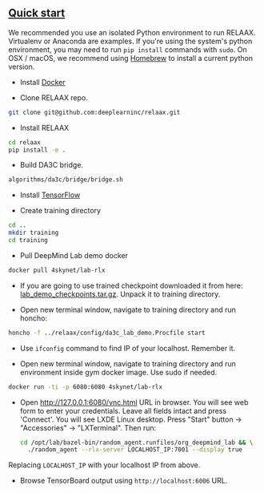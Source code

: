 ## [Quick start](#quick-start)

We recommended you use an isolated Python environment to run RELAAX. Virtualenv or Anaconda are examples. If you're using the system's python environment, you may need to run `pip install` commands with `sudo`. On OSX / macOS, we recommend using [Homebrew](http://brew.sh/) to install a current python version.

* Install <a href="https://docs.docker.com/engine/installation/" target="_blank">Docker</a>

* Clone RELAAX repo.
```bash
git clone git@github.com:deeplearninc/relaax.git
```

* Install RELAAX
```bash
cd relaax
pip install -e .
```

* Build DA3C bridge.
```bash
algorithms/da3c/bridge/bridge.sh
```

* Install <a href="https://www.tensorflow.org/get_started/os_setup" target="_blank">TensorFlow</a>

* Create training directory
```bash
cd ..
mkdir training
cd training
```

* Pull DeepMind Lab demo docker
```bash
docker pull 4skynet/lab-rlx
```

* If you are going to use trained checkpoint downloaded it from here: <a href="https://s3.amazonaws.com/dl-checkpoints/lab_demo_checkpoints.tar.gz" target="_blank">lab_demo_checkpoints.tar.gz</a>. Unpack it to training directory.

* Open new terminal window, navigate to training directory and run honcho:
```bash
honcho -f ../relaax/config/da3c_lab_demo.Procfile start
```

* Use `ifconfig` command to find IP of your localhost. Remember it.

* Open new terminal window, navigate to training directory and run environment inside gym docker image. Use sudo if needed.
```bash
docker run -ti -p 6080:6080 4skynet/lab-rlx
```

* Open http://127.0.0.1:6080/vnc.html URL in browser.
You will see web form to enter your credentials. Leave all fields intact and press 'Connect'.
You will see LXDE Linux desktop.
Press "Start" button -> "Accessories" -> "LXTerminal". Then run:

  ```bash
  cd /opt/lab/bazel-bin/random_agent.runfiles/org_deepmind_lab && \
    ./random_agent --rlx-server LOCALHOST_IP:7001 --display true
  ```
Replacing `LOCALHOST_IP` with your localhost IP from above.

* Browse TensorBoard output using `http://localhost:6006` URL.
